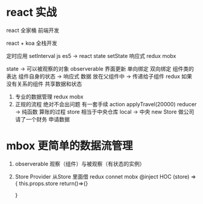 # react 实战

react 全家桶  前端开发

react + koa 全栈开发

定时应用
setInterval  js es5
->
react state setState 响应式
redux mobx

state -> 可以被观察的对象  observerable 界面更新 单向绑定 双向绑定
组件类的表达 组件自身的状态 -> 响应式
数据 放在父组件中 -> 传递给子组件
redux 如果没有关系的组件 共享数据和状态
1. 专业的数据管理 redux mobx
2. 正规的流程 绝对不会出问题 有一套手续
action applyTravel(20000)
reducer -> 纯函数 算账的过程
store 相当于中央仓库
local -> 中央
new Store 做公司 请了一个财务 申请数据 

# mbox 更简单的数据流管理
1. observerable 观察（组件）与被观察（有状态的实例）
2. Store Provider 
    从Store 里面借 redux connet mobx @inject
    HOC
    (store) =>{
        this.props.store
        return()=>{}
        
    }